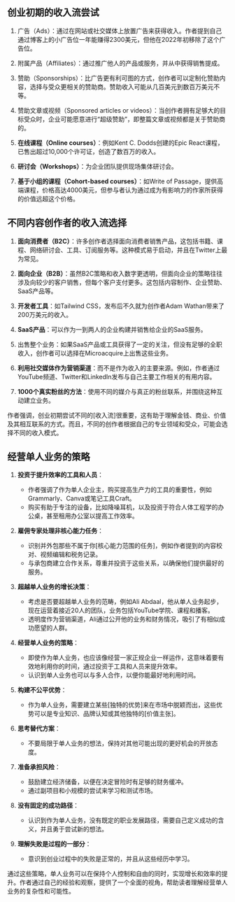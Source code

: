 
## 创业初期的收入流尝试

1. 广告（Ads）：通过在网站或社交媒体上放置广告来获得收入。作者提到自己通过博客上的小广告位一年能赚得2300美元，但他在2022年初移除了这个广告位。

2. 附属产品（Affiliates）：通过推广他人的产品或服务，并从中获得销售提成。

3. 赞助（Sponsorships）：比广告更有利可图的方式，创作者可以定制化赞助内容，选择与受众更相关的赞助商。赞助收入可能从几百美元到数百万美元不等。

4. 赞助文章或视频（Sponsored articles or videos）：当创作者拥有足够大的目标受众时，企业可能愿意进行“超级赞助”，即整篇文章或视频都是关于赞助商的。

5. **在线课程（Online courses）**：例如Kent C. Dodds创建的Epic React课程，已售出超过10,000个许可证，创造了数百万的收入。

6. **研讨会（Workshops）**：为企业团队提供现场集体研讨会。

7. **基于小组的课程（Cohort-based courses）**：如Write of Passage，提供高端课程，价格高达4000美元，但参与者认为通过成为有影响力的作家所获得的价值远超这个价格。

## 不同内容创作者的收入流选择

1. **面向消费者（B2C）**：许多创作者选择面向消费者销售产品，这包括书籍、课程、网络研讨会、工具、订阅服务等。这种模式易于启动，并且在Twitter上最为常见。

2. **面向企业（B2B）**：虽然B2C策略和收入数字更透明，但面向企业的策略往往涉及向较少的客户销售，但每个客户支付更多。这包括内容制作、企业赞助、SaaS产品等。

3. **开发者工具**：如Tailwind CSS，发布后不久就为创作者Adam Wathan带来了200万美元的收入。

4. **SaaS产品**：可以作为一到两人的企业构建并销售给企业的SaaS服务。

5. 出售整个业务：如果SaaS产品或工具获得了一定的关注，但没有足够的全职收入，创作者可以选择在Microacquire上出售这些业务。

6. **利用社交媒体作为营销渠道**：而不是作为收入的主要来源。例如，作者通过YouTube频道、Twitter和LinkedIn发布与自己主要工作相关的有用内容。

7. **1000个真实粉丝的方法**：使用不同的媒介与真正的粉丝联系，并围绕这种互动建立业务。

作者强调，创业初期尝试不同的[收入流]很重要，这有助于理解金钱、商业、价值及其相互联系的方式。而且，不同的创作者根据自己的专业领域和受众，可能会选择不同的收入模式。

## 经营单人业务的策略

1. **投资于提升效率的工具和人员**：
   - 作者强调了作为单人企业主，购买提高生产力的工具的重要性，例如Grammarly、Canva或笔记工具Craft。
   - 购买有助于专注的设备，比如降噪耳机，以及投资于符合人体工程学的办公桌，甚至租用办公室以提高工作效率。

2. **雇佣专家处理非核心能力任务**：
   - 识别并外包那些不属于你[核心能力范围的任务]，例如作者提到的内容校对、视频编辑和税务记录。
   - 与承包商建立合作关系，尊重并投资于这些关系，以确保他们提供最好的服务。

3. **超越单人业务的增长决策**：
   - 考虑是否要超越单人业务的范畴，例如Ali Abdaal，他从单人业务起步，现在运营着接近20人的团队，业务包括YouTube学院、课程和播客。
   - 透明度作为营销渠道，Ali通过公开他的业务和财务情况，吸引了有相似成功愿望的人群。

4. **经营单人业务的策略**：
   - 即使作为单人业务，也应该像经营一家正规企业一样运作，这意味着要有效地利用你的时间，通过投资于工具和人员来提升效率。
   - 认识到单人业务也可以与多人合作，以便你能最好地利用时间。

5. **构建不公平优势**：
   - 作为单人业务，需要建立某些[独特的优势]来在市场中脱颖而出，这些优势可以是专业知识、品牌认知或其他独特的[价值主张]。

6. **思考替代方案**：
   - 不要局限于单人业务的想法，保持对其他可能出现的更好机会的开放态度。

7. **准备承担风险**：
   - 鼓励建立经济储备，以便在决定冒险时有足够的财务缓冲。
   - 通过副项目和小规模的尝试来学习和测试市场。

8. **没有固定的成功路径**：
   - 认识到作为单人业务，没有既定的职业发展路径，需要自己定义成功的含义，并且勇于尝试新的想法。

9. **理解失败是过程的一部分**：
   - 意识到创业过程中的失败是正常的，并且从这些经历中学习。

通过这些策略，单人业务可以在保持个人控制和自由的同时，实现增长和效率的提升。作者通过自己的经验和观察，提供了一个全面的视角，帮助读者理解经营单人业务的复杂性和可能性。
